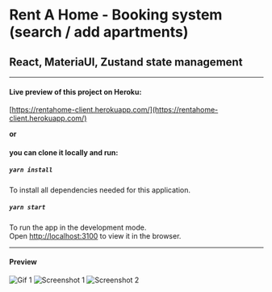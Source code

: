 # Rent A Home - Booking system (search / add apartments)
## React, MateriaUI, Zustand state management

________

#### Live preview of this project on Heroku: 

[https://rentahome-client.herokuapp.com/](https://rentahome-client.herokuapp.com/)

**or** 

#### you can clone it locally and run:
##### `yarn install`
To install all dependencies needed for this application.

##### `yarn start`

To run the app in the development mode.\
Open [http://localhost:3100](http://localhost:3100) to view it in the browser.

________
#### Preview
![Gif 1](preview.gif)
![Screenshot 1](https://i.imgur.com/Iye6nP9.png)
![Screenshot 2](https://i.imgur.com/RvLxW2a.png)